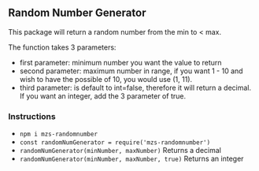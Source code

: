 ## Random Number Generator

This package will return a random number from the min to < max.

The function takes 3 parameters:

- first parameter: minimum number you want the value to return
- second parameter: maximum number in range, if you want 1 - 10 and wish to have the possible of 10, you would use (1, 11).
- third parameter: is default to int=false, therefore it will return a decimal. If you want an integer, add the 3 parameter of true.

### Instructions

- `npm i mzs-randomnumber`
- `const randomNumGenerator = require('mzs-randomnumber')`
- `randomNumGenerator(minNumber, maxNumber)` Returns a decimal
- `randomNumGenerator(minNumber, maxNumber, true)` Returns an integer
